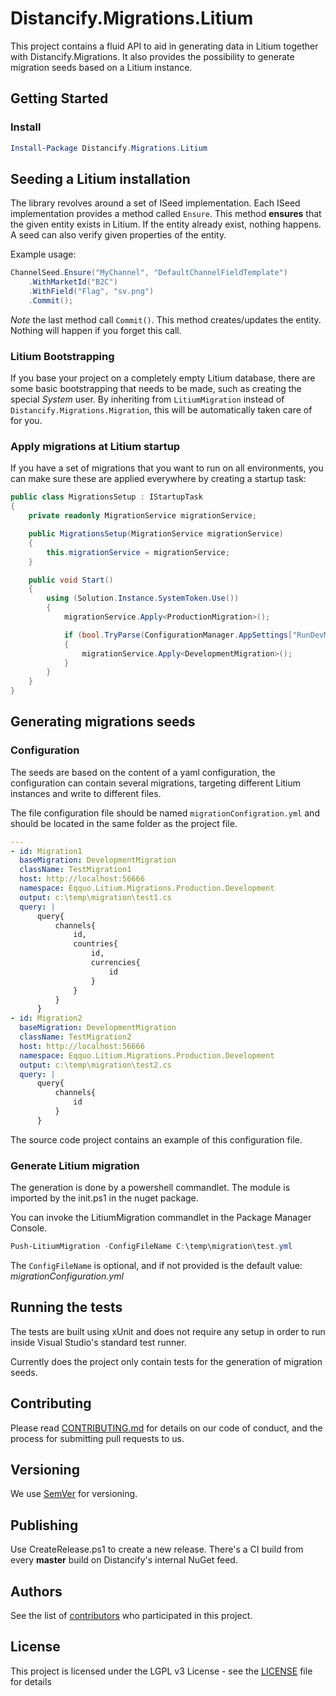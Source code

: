 # Distancify.Migrations.Litium

This project contains a fluid API to aid in generating data in Litium together with Distancify.Migrations. It also provides the possibility to generate migration seeds based on a Litium instance.

## Getting Started

### Install

```powershell
Install-Package Distancify.Migrations.Litium
```

## Seeding a Litium installation

The library revolves around a set of ISeed implementation. Each ISeed implementation provides a method called `Ensure`. This method __ensures__ that the given entity exists in Litium. If the entity already exist, nothing happens. A seed can also verify given properties of the entity.

Example usage:

```csharp
ChannelSeed.Ensure("MyChannel", "DefaultChannelFieldTemplate")
	.WithMarketId("B2C")
	.WithField("Flag", "sv.png")
	.Commit();
```

_Note_ the last method call `Commit()`. This method creates/updates the entity. Nothing will happen if you forget this call.

### Litium Bootstrapping

If you base your project on a completely empty Litium database, there are some basic bootstrapping that
needs to be made, such as creating the special _System_ user. By inheriting from `LitiumMigration` instead
of `Distancify.Migrations.Migration`, this will be automatically taken care of for you.

### Apply migrations at Litium startup

If you have a set of migrations that you want to run on all environments, you can make sure these are applied everywhere by creating a startup task:

```csharp
public class MigrationsSetup : IStartupTask
{
    private readonly MigrationService migrationService;

    public MigrationsSetup(MigrationService migrationService)
    {
        this.migrationService = migrationService;
    }

    public void Start()
    {
        using (Solution.Instance.SystemToken.Use())
        {
            migrationService.Apply<ProductionMigration>();

            if (bool.TryParse(ConfigurationManager.AppSettings["RunDevMigrationAtStartup"], out bool result) && result)
            {
                migrationService.Apply<DevelopmentMigration>();
            }
        }
    }
}
```

## Generating migrations seeds

### Configuration

The seeds are based on the content of a yaml configuration, the configuration can contain several migrations, targeting different Litium instances and write to different files.

The file configuration file should be named  ``migrationConfigration.yml`` and should be located in the same folder as the project file.

```yaml
--- 
- id: Migration1
  baseMigration: DevelopmentMigration
  className: TestMigration1
  host: http://localhost:56666
  namespace: Eqquo.Litium.Migrations.Production.Development
  output: c:\temp\migration\test1.cs
  query: |
      query{
          channels{
              id,
              countries{
                  id,
                  currencies{
                      id
                  }
              }
          }
      }
- id: Migration2
  baseMigration: DevelopmentMigration
  className: TestMigration2
  host: http://localhost:56666
  namespace: Eqquo.Litium.Migrations.Production.Development
  output: c:\temp\migration\test2.cs
  query: |
      query{
          channels{
              id
          }
      }
```

The source code project contains an example of this configuration file.

### Generate Litium migration

The generation is done by a powershell commandlet. The module is imported by the init.ps1 in the nuget package.

You can invoke the LitiumMigration commandlet in the Package Manager Console.

```powershell
Push-LitiumMigration -ConfigFileName C:\temp\migration\test.yml
```

The ``ConfigFileName`` is optional, and if not provided is the default value: *migrationConfiguration.yml*

## Running the tests

The tests are built using xUnit and does not require any setup in order to run inside Visual Studio's standard test runner.

Currently does the project only contain tests for the generation of migration seeds.

## Contributing

Please read [CONTRIBUTING.md](CONTRIBUTING.md) for details on our code of conduct, and the process for submitting pull requests to us.

## Versioning

We use [SemVer](http://semver.org/) for versioning.

## Publishing

Use CreateRelease.ps1 to create a new release. There's a CI build from every __master__ build on Distancify's internal NuGet feed.

## Authors

See the list of [contributors](https://github.com/distancify/Distancify.Migrations.Litium/graphs/contributors) who participated in this project.

## License

This project is licensed under the LGPL v3 License - see the [LICENSE](LICENSE) file for details